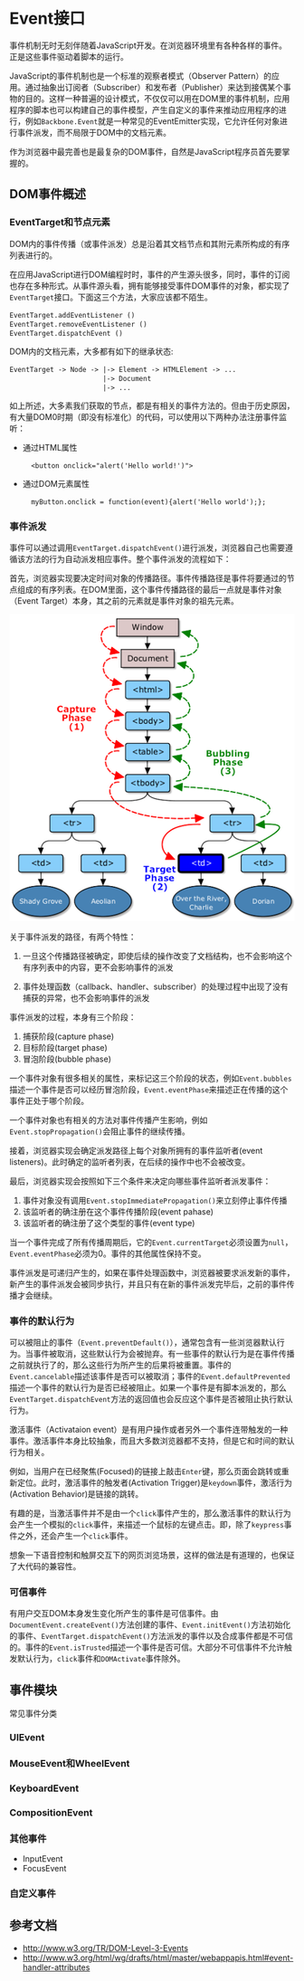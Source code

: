 # Event接口

事件机制无时无刻伴随着JavaScript开发。在浏览器环境里有各种各样的事件。正是这些事件驱动着脚本的运行。

JavaScript的事件机制也是一个标准的观察者模式（Observer Pattern）的应用。通过抽象出订阅者（Subscriber）和发布者（Publisher）来达到接偶某个事物的目的。这样一种普遍的设计模式，不仅仅可以用在DOM里的事件机制，应用程序的脚本也可以构建自己的事件模型，产生自定义的事件来推动应用程序的进行，例如`Backbone.Event`就是一种常见的EventEmitter实现，它允许任何对象进行事件派发，而不局限于DOM中的文档元素。

作为浏览器中最完善也是最复杂的DOM事件，自然是JavaScript程序员首先要掌握的。

## DOM事件概述

### EventTarget和节点元素

DOM内的事件传播（或事件派发）总是沿着其文档节点和其附元素所构成的有序列表进行的。

在应用JavaScript进行DOM编程时时，事件的产生源头很多，同时，事件的订阅也存在多种形式。从事件源头看，拥有能够接受事件DOM事件的对象，都实现了`EventTarget`接口。下面这三个方法，大家应该都不陌生。

```
EventTarget.addEventListener ()
EventTarget.removeEventListener ()
EventTarget.dispatchEvent ()
```

DOM内的文档元素，大多都有如下的继承状态:

```
EventTarget -> Node -> |-> Element -> HTMLElement -> ...
                       |-> Document
                       |-> ...
```

如上所述，大多素我们获取的节点，都是有相关的事件方法的。但由于历史原因，有大量DOM0时期（即没有标准化）的代码，可以使用以下两种办法注册事件监听：

* 通过HTML属性

        <button onclick="alert('Hello world!')">

* 通过DOM元素属性

        myButton.onclick = function(event){alert('Hello world');};


### 事件派发

事件可以通过调用`EventTarget.dispatchEvent()`进行派发，浏览器自己也需要遵循该方法的行为自动派发相应事件。整个事件派发的流程如下：

首先，浏览器实现要决定时间对象的传播路径。事件传播路径是事件将要通过的节点组成的有序列表。在DOM里面，这个事件传播路径的最后一点就是事件对象（Event Target）本身，其之前的元素就是事件对象的祖先元素。

![Event Flow](eventflow.png)

关于事件派发的路径，有两个特性：

1. 一旦这个传播路径被确定，即使后续的操作改变了文档结构，也不会影响这个有序列表中的内容，更不会影响事件的派发

2. 事件处理函数（callback、handler、subscriber）的处理过程中出现了没有捕获的异常，也不会影响事件的派发

事件派发的过程，本身有三个阶段：

1. 捕获阶段(capture phase)
2. 目标阶段(target phase)
3. 冒泡阶段(bubble phase)

一个事件对象有很多相关的属性，来标记这三个阶段的状态，例如`Event.bubbles`描述一个事件是否可以经历冒泡阶段，`Event.eventPhase`来描述正在传播的这个事件正处于哪个阶段。
 
一个事件对象也有相关的方法对事件传播产生影响，例如`Event.stopPropagation()`会阻止事件的继续传播。

接着，浏览器实现会确定派发路径上每个对象所拥有的事件监听者(event listeners)。此时确定的监听者列表，在后续的操作中也不会被改变。

最后，浏览器实现会按照如下三个条件来决定向哪些事件监听者派发事件：

1. 事件对象没有调用`Event.stopImmediatePropagation()`来立刻停止事件传播
2. 该监听者的确注册在这个事件传播阶段(event pahase)
3. 该监听者的确注册了这个类型的事件(event type)

当一个事件完成了所有传播周期后，它的`Event.currentTarget`必须设置为`null`，`Event.eventPhase`必须为0。事件的其他属性保持不变。

事件派发是可递归产生的，如果在事件处理函数中，浏览器被要求派发新的事件，新产生的事件派发会被同步执行，并且只有在新的事件派发完毕后，之前的事件传播才会继续。

### 事件的默认行为

可以被阻止的事件（`Event.preventDefault()`），通常包含有一些浏览器默认行为。当事件被取消，这些默认行为会被抛弃。有一些事件的默认行为是在事件传播之前就执行了的，那么这些行为所产生的后果将被重置。事件的`Event.cancelable`描述该事件是否可以被取消；事件的`Event.defaultPrevented`描述一个事件的默认行为是否已经被阻止。如果一个事件是有脚本派发的，那么`EventTarget.dispatchEvent`方法的返回值也会反应这个事件是否被阻止执行默认行为。

激活事件（Activataion event）是有用户操作或者另外一个事件连带触发的一种事件。激活事件本身比较抽象，而且大多数浏览器都不支持，但是它和时间的默认行为相关。

例如，当用户在已经聚焦(Focused)的链接上敲击`Enter`键，那么页面会跳转或重新定位。此时，激活事件的触发者(Activation Trigger)是`keydown`事件，激活行为(Activation Behavior)是链接的跳转。

有趣的是，当激活事件并不是由一个`click`事件产生的，那么激活事件的默认行为会产生一个模拟的`click`事件，来描述一个鼠标的左键点击。即，除了`keypress`事件之外，还会产生一个`click`事件。

想象一下语音控制和触屏交互下的网页浏览场景，这样的做法是有道理的，也保证了大代码的兼容性。

### 可信事件

有用户交互DOM本身发生变化所产生的事件是可信事件。由`DocumentEvent.createEvent()`方法创建的事件、`Event.initEvent()`方法初始化的事件、`EventTarget.dispatchEvent()`方法派发的事件以及合成事件都是不可信的。事件的`Event.isTrusted`描述一个事件是否可信。大部分不可信事件不允许触发默认行为，`click`事件和`DOMActivate`事件除外。

## 事件模块

常见事件分类

### UIEvent

### MouseEvent和WheelEvent

### KeyboardEvent

### CompositionEvent

### 其他事件

* InputEvent
* FocusEvent

### 自定义事件



## 参考文档

* http://www.w3.org/TR/DOM-Level-3-Events
* http://www.w3.org/html/wg/drafts/html/master/webappapis.html#event-handler-attributes